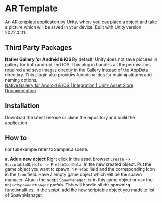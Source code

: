# AR Template
An AR template application by Unity, where you can place a object and take a picture which will be saved in your device. Built with Unity version 2022.3.1f1. 

## Third Party Packages
**Native Gallery for Android & iOS**
By default, Unity does not save pictures in gallery for both android and IOS. This plug in handles all the permissions required and save images directly in the Gallery instead of the AppData directory. This plugin also provides functionalities for making albums and naming options.  
[Native Gallery for Android & iOS | Integration | Unity Asset Store](https://assetstore.unity.com/packages/tools/integration/native-gallery-for-android-ios-112630)
[Documentation](https://github.com/yasirkula/UnityNativeGallery)

## Installation
Download the latest release or clone the repository and build the application. 
## How to
For full example refer to SampleUI scene.

**a. Add a new object**
Right click in the asset browser `Create -> ScriptableObjects -> PrefabIconData`. In the new created object. Put the game object you want to spawn in `Prefab` field and the corresponding Icon in the `Icon` field. 
Have a empty game object which will be the spawn manager. Attach the script `SpawnManager.cs` in this game object or use the `ObjectSpawnerManager` prefab. This will handle all the spawning functionalities.  In the script, add the new scriptable object you made to list of SpawnManager.
